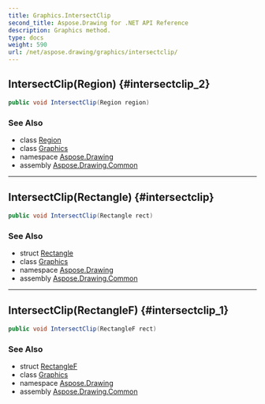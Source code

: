 ```yaml
---
title: Graphics.IntersectClip
second_title: Aspose.Drawing for .NET API Reference
description: Graphics method. 
type: docs
weight: 590
url: /net/aspose.drawing/graphics/intersectclip/
---
```

## IntersectClip(Region) {#intersectclip_2}

```csharp
public void IntersectClip(Region region)
```

### See Also

* class [Region](../../region/)
* class [Graphics](../)
* namespace [Aspose.Drawing](../../graphics/)
* assembly [Aspose.Drawing.Common](../../../)

---

## IntersectClip(Rectangle) {#intersectclip}

```csharp
public void IntersectClip(Rectangle rect)
```

### See Also

* struct [Rectangle](../../rectangle/)
* class [Graphics](../)
* namespace [Aspose.Drawing](../../graphics/)
* assembly [Aspose.Drawing.Common](../../../)

---

## IntersectClip(RectangleF) {#intersectclip_1}

```csharp
public void IntersectClip(RectangleF rect)
```

### See Also

* struct [RectangleF](../../rectanglef/)
* class [Graphics](../)
* namespace [Aspose.Drawing](../../graphics/)
* assembly [Aspose.Drawing.Common](../../../)


